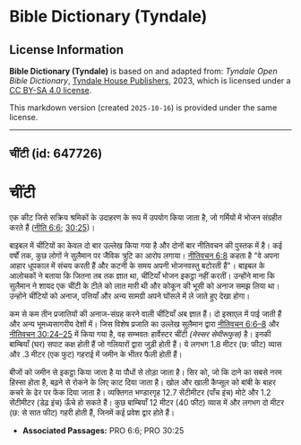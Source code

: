 # Bible Dictionary (Tyndale)

## License Information

**Bible Dictionary (Tyndale)** is based on and adapted from: _Tyndale Open Bible Dictionary_, [Tyndale House Publishers](https://tyndaleopenresources.com/), 2023, which is licensed under a [CC BY-SA 4.0 license](https://creativecommons.org/licenses/by-sa/4.0/legalcode.en).

This markdown version (created `2025-10-16`) is provided under the same license.



--------------------------------

## चींटी (id: 647726)

चींटी
=====

एक कीट जिसे सक्रिय श्रमिकों के उदाहरण के रूप में उपयोग किया जाता है, जो गर्मियों में भोजन संग्रहीत करते हैं ([नीति 6:6](https://ref.ly/Prov6:6); [30:25](https://ref.ly/Prov30:25))।

बाइबल में चींटियों का केवल दो बार उल्लेख किया गया है और दोनों बार नीतिवचन की पुस्तक में है। कई वर्षों तक, कुछ लोगों ने सुलैमान पर जैविक त्रुटि का आरोप लगाया। [नीतिवचन 6:8](https://ref.ly/Prov6:8) कहता है "वे अपना आहार धूपकाल में संचय करती हैं और कटनी के समय अपनी भोजनवस्तु बटोरती हैं"। बाइबल के आलोचकों ने बताया कि जितना तब तक ज्ञात था, चींटियाँ भोजन इकट्ठा नहीं करतीं। उन्होंने माना कि सुलैमान ने शायद एक चींटी के टीले को लात मारी थी और कोकून की भूसी को अनाज समझ लिया था। उन्होंने चींटियों को अनाज, पत्तियाँ और अन्य सामग्री अपने घोंसले में ले जाते हुए देखा होगा।

कम से कम तीन प्रजातियों की अनाज\-संग्रह करने वाली चींटियाँ अब ज्ञात हैं। दो इस्राएल में पाई जाती हैं और अन्य भूमध्यसागरीय देशों में। जिस विशेष प्रजाति का उल्लेख सुलैमान द्वारा [नीतिवचन 6:6–8](https://ref.ly/Prov6:6-Prov6:8) और [नीतिवचन 30:24–25](https://ref.ly/Prov30:24-Prov30:25) में किया गया है, वह सम्भवतः हार्वेस्टर चींटी *(मेस्सर सेमीरूफुस)* है। इनकी बाम्बियाँ (घर) सपाट कक्ष होती हैं जो गलियारों द्वारा जुड़ी होती हैं। ये लगभग 1\.8 मीटर (छ: फीट) व्यास और .3 मीटर (एक फुट) गहराई में जमीन के भीतर फैली होती हैं।

बीजों को जमीन से इकट्ठा किया जाता है या पौधों से तोड़ा जाता है। सिर को, जो कि दाने का सबसे नरम हिस्सा होता है, बढ़ने से रोकने के लिए काट दिया जाता है। खोल और खाली कैप्सूल को बांबी के बाहर कचरे के ढेर पर फेंक दिया जाता है। व्यक्तिगत भण्डारगृह 12\.7 सेंटीमीटर (पाँच इंच) मोटे और 1\.2 सेंटीमीटर (डेढ़ इंच) ऊँचे हो सकते हैं। कुछ बाम्बियाँ 12 मीटर (40 फीट) व्यास में और लगभग दो मीटर (छ: से सात फीट) गहरी होती हैं, जिनमें कई प्रवेश द्वार होते हैं।

* **Associated Passages:** PRO 6:6; PRO 30:25

